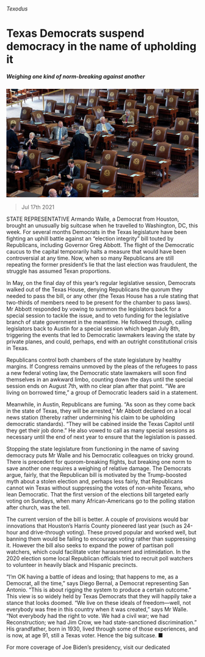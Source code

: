 ###### Texodus

# Texas Democrats suspend democracy in the name of upholding it 

##### Weighing one kind of norm-breaking against another 

![image](images/20210717_USP501.jpg) 

> Jul 17th 2021 

STATE REPRESENTATIVE Armando Walle, a Democrat from Houston, brought an unusually big suitcase when he travelled to Washington, DC, this week. For several months Democrats in the Texas legislature have been fighting an uphill battle against an “election integrity” bill touted by Republicans, including Governor Greg Abbott. The flight of the Democratic caucus to the capital temporarily halts a measure that would have been controversial at any time. Now, when so many Republicans are still repeating the former president’s lie that the last election was fraudulent, the struggle has assumed Texan proportions.

In May, on the final day of this year’s regular legislative session, Democrats walked out of the Texas House, denying Republicans the quorum they needed to pass the bill, or any other (the Texas House has a rule stating that two-thirds of members need to be present for the chamber to pass laws). Mr Abbott responded by vowing to summon the legislators back for a special session to tackle the issue, and to veto funding for the legislative branch of state government in the meantime. He followed through, calling legislators back to Austin for a special session which began July 8th, triggering the events that led to Democratic lawmakers leaving the state by private planes, and could, perhaps, end with an outright constitutional crisis in Texas.


Republicans control both chambers of the state legislature by healthy margins. If Congress remains unmoved by the pleas of the refugees to pass a new federal voting law, the Democratic state lawmakers will soon find themselves in an awkward limbo, counting down the days until the special session ends on August 7th, with no clear plan after that point. “We are living on borrowed time,” a group of Democratic leaders said in a statement.

Meanwhile, in Austin, Republicans are fuming. “As soon as they come back in the state of Texas, they will be arrested,” Mr Abbott declared on a local news station (thereby rather undermining his claim to be upholding democratic standards). “They will be cabined inside the Texas Capitol until they get their job done.” He also vowed to call as many special sessions as necessary until the end of next year to ensure that the legislation is passed.

Stopping the state legislature from functioning in the name of saving democracy puts Mr Walle and his Democratic colleagues on tricky ground. There is precedent for quorom-breaking flights, but breaking one norm to save another one requires a weighing of relative damage. The Democrats argue, fairly, that the Republican bill is motivated by the Trump-boosted myth about a stolen election and, perhaps less fairly, that Republicans cannot win Texas without suppressing the votes of non-white Texans, who lean Democratic. That the first version of the elections bill targeted early voting on Sundays, when many African-Americans go to the polling station after church, was the tell.

The current version of the bill is better. A couple of provisions would bar innovations that Houston’s Harris County pioneered last year (such as 24-hour and drive-through voting). These proved popular and worked well, but banning them would be failing to encourage voting rather than suppressing it. However the bill also seeks to expand the power of partisan poll watchers, which could facilitate voter harassment and intimidation. In the 2020 election some local Republican officials tried to recruit poll watchers to volunteer in heavily black and Hispanic precincts.

“I’m OK having a battle of ideas and losing; that happens to me, as a Democrat, all the time,” says Diego Bernal, a Democrat representing San Antonio. “This is about rigging the system to produce a certain outcome.” This view is so widely held by Texas Democrats that they will happily take a stance that looks doomed. “We live on these ideals of freedom—well, not everybody was free in this country when it was created,” says Mr Walle. “Not everybody had the right to vote. We had a civil war; we had Reconstruction; we had Jim Crow, we had state-sanctioned discrimination.” His grandfather, born in 1930, lived through some of those experiences, and is now, at age 91, still a Texas voter. Hence the big suitcase. ■

For more coverage of Joe Biden’s presidency, visit our dedicated 

